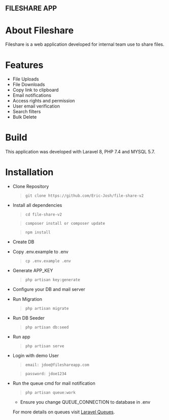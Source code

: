 ## FILESHARE APP

# About Fileshare

Fileshare is a web application developed for internal team use to share files.

# Features

- File Uploads
- File Downloads
- Copy link to clipboard
- Email notifications
- Access rights and permission
- User email verification
- Search filters
- Bulk Delete

# Build

This application was developed with Laravel 8, PHP 7.4 and MYSQL 5.7.

# Installation

- Clone Repository
    > `git clone https://github.com/Eric-Josh/file-share-v2`

- Install all dependencies
    > `cd file-share-v2`

    > `composer install or composer update`

    > `npm install`

- Create DB

- Copy .env.example to .env
    > `cp .env.example .env`

- Generate APP_KEY
    > `php artisan key:generate`

- Configure your DB and mail server

- Run Migration
    > `php artisan migrate`

- Run DB Seeder
    > `php artisan db:seed`

- Run app
    > `php artisan serve`

- Login with demo User
    > `email: jdoe@fileshareapp.com`

    > `password: jdoe1234`

- Run the queue cmd for mail notification 
    > `php artisan queue:work`

    - Ensure you change QUEUE_CONNECTION to database in .env 

    For more details on queues visit [Laravel Queues](https://laravel.com/docs/8.x/queues).